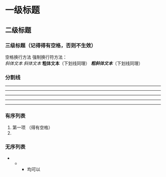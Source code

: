 # 一级标题
## 二级标题
### 三级标题（记得得有空格，否则不生效）

空格换行方法 强制换行符方法：<br>
*斜体文本*
_斜体文本_
**粗体文本**（下划线同理）
***粗斜体文本***（下划线同理）

### 分割线
***
* * *
*****
- - -
- - - - - - - - 

### 有序列表
1. 第一项 （得有空格）
2. 
### 无序列表
* + - 均可以


### 
      
